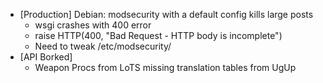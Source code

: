* [Production] Debian: modsecurity with a default config kills large posts
  * wsgi crashes with 400 error
  * raise HTTP(400, "Bad Request - HTTP body is incomplete")
  * Need to tweak  /etc/modsecurity/
* [API Borked]
  * Weapon Procs from LoTS missing translation tables from UgUp
